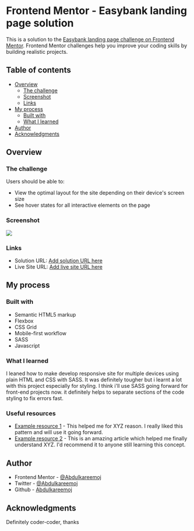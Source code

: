 # Frontend Mentor - Easybank landing page solution

This is a solution to the [Easybank landing page challenge on Frontend Mentor](https://www.frontendmentor.io/challenges/easybank-landing-page-WaUhkoDN). Frontend Mentor challenges help you improve your coding skills by building realistic projects.

## Table of contents

- [Overview](#overview)
  - [The challenge](#the-challenge)
  - [Screenshot](#screenshot)
  - [Links](#links)
- [My process](#my-process)
  - [Built with](#built-with)
  - [What I learned](#what-i-learned)
- [Author](#author)
- [Acknowledgments](#acknowledgments)

## Overview

### The challenge

Users should be able to:

- View the optimal layout for the site depending on their device's screen size
- See hover states for all interactive elements on the page

### Screenshot

![](./screenshot.jpg)

### Links

- Solution URL: [Add solution URL here](https://your-solution-url.com)
- Live Site URL: [Add live site URL here](https://your-live-site-url.com)

## My process

### Built with

- Semantic HTML5 markup
- Flexbox
- CSS Grid
- Mobile-first workflow
- SASS
- Javascript

### What I learned

I leaned how to make develop responsive site for multiple devices using plain HTML and CSS with SASS. It was definitely tougher but i learnt a lot with this project especially for styling.
I think i'll use SASS going forward for front-end projects now. it definitely helps to separate sections of the code styling to fix errors fast.

### Useful resources

- [Example resource 1](https://www.example.com) - This helped me for XYZ reason. I really liked this pattern and will use it going forward.
- [Example resource 2](https://www.example.com) - This is an amazing article which helped me finally understand XYZ. I'd recommend it to anyone still learning this concept.

## Author

- Frontend Mentor - [@Abdulkareemoj](https://www.frontendmentor.io/profile/yourusername)
- Twitter - [@Abdulkareemoj](https://www.twitter.com/yourusername)
- Github - [Abdulkareemoj](https://www.github.com/Abdulkareemoj)

## Acknowledgments

Definitely coder-coder, thanks

